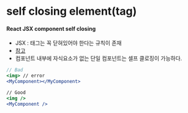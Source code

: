 # self closing element(tag)

#### React JSX component self closing

* JSX : 태그는 꼭 닫혀있어야 한다는 규칙이 존재
* [참고](https://ko.reactjs.org/docs/introducing-jsx.html#gatsby-focus-wrapper)
* 컴포넌트 내부에 자식요소가 없는 단일 컴포넌트는 셀프 클로징이 가능하다.

```jsx
// Bad
<img> // error
<MyComponent></MyComponent>

// Good
<img />
<MyComponent />
```
